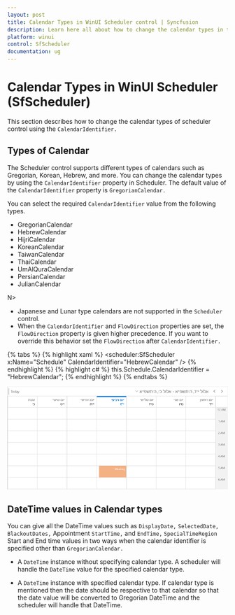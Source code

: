 ```yaml
---
layout: post
title: Calendar Types in WinUI Scheduler control | Syncfusion
description: Learn here all about how to change the calendar types in the scheduler (SfScheduler) control, its elements, and more.
platform: winui
control: SfScheduler
documentation: ug
---
```


# Calendar Types in WinUI Scheduler (SfScheduler)
This section describes how to change the calendar types of scheduler control using the `CalendarIdentifier.`

## Types of Calendar
The Scheduler control supports different types of calendars such as Gregorian, Korean, Hebrew, and more. You can change the calendar types by using the `CalendarIdentifier` property in Scheduler. The default value of the `CalendarIdentifier` property is `GregorianCalendar.`

You can select the required `CalendarIdentifier` value from the following types.

* GregorianCalendar
* HebrewCalendar
* HijriCalendar
* KoreanCalendar
* TaiwanCalendar
* ThaiCalendar
* UmAlQuraCalendar
* PersianCalendar
* JulianCalendar

N> 
* Japanese and Lunar type calendars are not supported in the `Scheduler` control.
* When the `CalendarIdentifier` and `FlowDirection` properties are set, the `FlowDirection` property is given higher precedence. If you want to override this behavior set the `FlowDirection` after `CalendarIdentifier.`

{% tabs %}
{% highlight xaml %}
<scheduler:SfScheduler x:Name="Schedule"
                       CalendarIdentifier="HebrewCalendar" />
{% endhighlight %}
{% highlight c# %}
this.Schedule.CalendarIdentifier = "HebrewCalendar";
{% endhighlight %}
{% endtabs %}

![Hebrew Calendar](Calendar-Types_Images/CalendarTypes.png)

## DateTime values in Calendar types
You can give all the DateTime values such as `DisplayDate,` `SelectedDate,` `BlackoutDates,` Appointment `StartTime,` and `EndTime,` `SpecialTimeRegion` Start and End time values in two ways when the calendar identifier is specified other than `GregorianCalendar.`

* A `DateTime` instance without specifying calendar type. A scheduler will handle the `DateTime` value for the specified calendar type.

* A `DateTime` instance with specified calendar type. If calendar type is mentioned then the date should be respective to that calendar so that the date value will be converted to Gregorian DateTime and the scheduler will handle that DateTime.